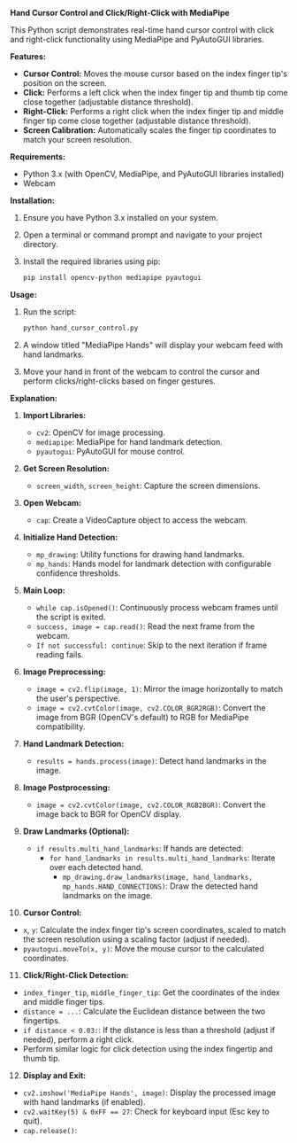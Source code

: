 **Hand Cursor Control and Click/Right-Click with MediaPipe**

This Python script demonstrates real-time hand cursor control with click and right-click functionality using MediaPipe and PyAutoGUI libraries.

**Features:**

- **Cursor Control:** Moves the mouse cursor based on the index finger tip's position on the screen.
- **Click:** Performs a left click when the index finger tip and thumb tip come close together (adjustable distance threshold).
- **Right-Click:** Performs a right click when the index finger tip and middle finger tip come close together (adjustable distance threshold).
- **Screen Calibration:** Automatically scales the finger tip coordinates to match your screen resolution.

**Requirements:**

- Python 3.x (with OpenCV, MediaPipe, and PyAutoGUI libraries installed)
- Webcam

**Installation:**

1. Ensure you have Python 3.x installed on your system.
2. Open a terminal or command prompt and navigate to your project directory.
3. Install the required libraries using pip:

   ```bash
   pip install opencv-python mediapipe pyautogui
   ```

**Usage:**

1. Run the script:

   ```bash
   python hand_cursor_control.py
   ```

2. A window titled "MediaPipe Hands" will display your webcam feed with hand landmarks.
3. Move your hand in front of the webcam to control the cursor and perform clicks/right-clicks based on finger gestures.

**Explanation:**

1. **Import Libraries:**
   - `cv2`: OpenCV for image processing.
   - `mediapipe`: MediaPipe for hand landmark detection.
   - `pyautogui`: PyAutoGUI for mouse control.

2. **Get Screen Resolution:**
   - `screen_width`, `screen_height`: Capture the screen dimensions.

3. **Open Webcam:**
   - `cap`: Create a VideoCapture object to access the webcam.

4. **Initialize Hand Detection:**
   - `mp_drawing`: Utility functions for drawing hand landmarks.
   - `mp_hands`: Hands model for landmark detection with configurable confidence thresholds.

5. **Main Loop:**
   - `while cap.isOpened()`: Continuously process webcam frames until the script is exited.
   - `success, image = cap.read()`: Read the next frame from the webcam.
   - `If not successful: continue`: Skip to the next iteration if frame reading fails.

6. **Image Preprocessing:**
   - `image = cv2.flip(image, 1)`: Mirror the image horizontally to match the user's perspective.
   - `image = cv2.cvtColor(image, cv2.COLOR_BGR2RGB)`: Convert the image from BGR (OpenCV's default) to RGB for MediaPipe compatibility.

7. **Hand Landmark Detection:**
   - `results = hands.process(image)`: Detect hand landmarks in the image.

8. **Image Postprocessing:**
   - `image = cv2.cvtColor(image, cv2.COLOR_RGB2BGR)`: Convert the image back to BGR for OpenCV display.

9. **Draw Landmarks (Optional):**
   - `if results.multi_hand_landmarks`: If hands are detected:
     - `for hand_landmarks in results.multi_hand_landmarks`: Iterate over each detected hand.
       - `mp_drawing.draw_landmarks(image, hand_landmarks, mp_hands.HAND_CONNECTIONS)`: Draw the detected hand landmarks on the image.

10. **Cursor Control:**
   - `x`, `y`: Calculate the index finger tip's screen coordinates, scaled to match the screen resolution using a scaling factor (adjust if needed).
   - `pyautogui.moveTo(x, y)`: Move the mouse cursor to the calculated coordinates.

11. **Click/Right-Click Detection:**
   - `index_finger_tip`, `middle_finger_tip`: Get the coordinates of the index and middle finger tips.
   - `distance = ...`: Calculate the Euclidean distance between the two fingertips.
   - `if distance < 0.03:`: If the distance is less than a threshold (adjust if needed), perform a right click.
   - Perform similar logic for click detection using the index fingertip and thumb tip.

12. **Display and Exit:**
   - `cv2.imshow('MediaPipe Hands', image)`: Display the processed image with hand landmarks (if enabled).
   - `cv2.waitKey(5) & 0xFF == 27`: Check for keyboard input (Esc key to quit).
   - `cap.release()`:
